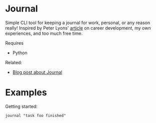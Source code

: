 Journal
=======

Simple CLI tool for keeping a journal for work, personal, or any reason really!
Inspired by Peter Lyons' [article](http://peterlyons.com/leveling_up.html) on
career development, my own experiences, and too much free time.

Requires

* Python

Related:

* [Blog post about Journal](google.com)

Examples
========

Getting started: 

    journal "task foo finished"